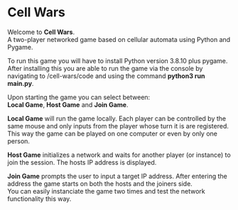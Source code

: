 # Cell Wars
Welcome to **Cell Wars**. 
<br>A two-player networked game based on cellular automata using Python and Pygame.

To run this game you will have to install Python version 3.8.10 plus pygame. After installing this you are able to run the game
via the console by navigating to /cell-wars/code and using the command **python3 run main.py**.

Upon starting the game you can select between:
<br>**Local Game**, **Host Game** and **Join Game**.

**Local Game** will run the game locally. Each player can be controlled by the same mouse and only inputs 
from the player whose turn it is are registered. This way the game can be played on one computer or even by only one person.

**Host Game** initializes a network and waits for another player (or instance) to join the session. The hosts IP address
is displayed.

**Join Game** prompts the user to input a target IP address. After entering the address the game starts on both the hosts and the joiners side.
<br> You can easily instanciate the game two times and test the network functionality this way.
